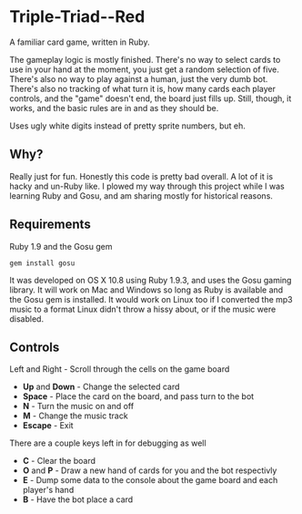 Triple-Triad--Red
=================

A familiar card game, written in Ruby.

The gameplay logic is mostly finished.  There's no way to select cards to use in your hand at the moment, you just get a random selection of five.  There's also no way to play against a human, just the very dumb bot.  There's also no tracking of what turn it is, how many cards each player controls, and the "game" doesn't end, the board just fills up.  Still, though, it works, and the basic rules are in and as they should be.

Uses ugly white digits instead of pretty sprite numbers, but eh.

Why?
----

Really just for fun.  Honestly this code is pretty bad overall.  A lot of it is hacky and un-Ruby like.  I plowed my way through this project while I was learning Ruby and Gosu, and am sharing mostly for historical reasons.

Requirements
------------

Ruby 1.9 and the Gosu gem

	gem install gosu

It was developed on OS X 10.8 using Ruby 1.9.3, and uses the Gosu gaming library.  It will work on Mac and Windows so long as Ruby is available and the Gosu gem is installed.  It would work on Linux too if I converted the mp3 music to a format Linux didn't throw a hissy about, or if the music were disabled.

Controls
--------

Left and Right - Scroll through the cells on the game board
- **Up** and **Down** - Change the selected card
- **Space** - Place the card on the board, and pass turn to the bot
- **N** - Turn the music on and off
- **M** - Change the music track
- **Escape** - Exit

There are a couple keys left in for debugging as well

- **C** - Clear the board
- **O** and **P** - Draw a new hand of cards for you and the bot respectivly
- **E** - Dump some data to the console about the game board and each player's hand
- **B** - Have the bot place a card

